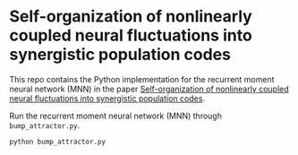 # Self-organization of nonlinearly coupled neural fluctuations into synergistic population codes

This repo contains the Python implementation for the recurrent moment neural network (MNN) in the paper [Self-organization of nonlinearly coupled neural fluctuations into synergistic population codes](https://direct.mit.edu/neco/article/35/11/1820/117580/Self-Organization-of-Nonlinearly-Coupled-Neural).

Run the recurrent moment neural network (MNN) through `bump_attractor.py`.

```sh
python bump_attractor.py
```
